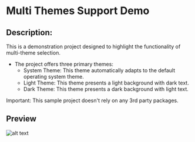 # Multi Themes Support Demo

## Description:
This is a demonstration project designed to highlight the functionality of multi-theme selection.

  - The project offers three primary themes:
    - System Theme: This theme automatically adapts to the default operating system theme.
    - Light Theme: This theme presents a light background with dark text.
    - Dark Theme: This theme presents a dark background with light text.

Important: This sample project doesn't rely on any  3rd party packages.

## Preview
![alt text](https://i.postimg.cc/k5KHzgMM/imgonline-com-ua-twotoone-s-V3-Fms-ISD4-Uqw8k.png "img")
